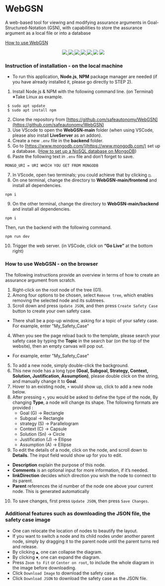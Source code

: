 # WebGSN

A web-based tool for viewing and modifying assurance arguments in Goal-Structured-Notation (GSN), with capabilities to store the assurance argument as a local file or into a database

[How to use WebGSN](https://www.youtube.com/watch?v=CIrv9jM2jyo)

<div id="badges" align="center">
  <a href="https://nodejs.org/en">
    <img src="https://img.shields.io/badge/Node%20js-339933?style=for-the-badge&logo=nodedotjs&logoColor=white"/>
  </a>
  <a href="https://docs.npmjs.com/downloading-and-installing-node-js-and-npm">
    <img src="https://img.shields.io/badge/npm-CB3837?style=for-the-badge&logo=npm&logoColor=white"/>
  </a>
  <a href="https://gojs.net/latest/learn/graphObject.html">
  <img src="https://img.shields.io/badge/Go%20%20%20GoJs-004880?style=for-the-badge&logo=&logoColor=white">
  </a>
  <a href="https://www.mongodb.com/">
  <img src="https://img.shields.io/badge/MongoDB-4EA94B?style=for-the-badge&logo=mongodb&logoColor=white">
  </a>
  <a href="https://code.visualstudio.com/download">
  <img src="https://img.shields.io/badge/VSCode-0078D4?style=for-the-badge&logo=visual%20studio%20code&logoColor=white">
  </a>
  <img src="https://img.shields.io/badge/JavaScript-323330?style=for-the-badge&logo=javascript&logoColor=F7DF1E">
  <img src="https://img.shields.io/badge/json-5E5C5C?style=for-the-badge&logo=json&logoColor=white">
</div>

### Instruction of installation - on the local machine

* To run this application, **Node.js**, **NPM** package manager are needed (if you have already installed it, please go directly to STEP 2).

1. Install Node.js & NPM with the following command line. (on Terminal) ※Take Linux as example.
```
 $ sudo apt update 
 $ sudo apt install npm
```
2. Clone the repository from  [https://github.com/safeautonomy/WebGSN](https://github.com/safeautonomy/WebGSN)
3. Use VScode to open the **WebGSN-main** folder (when using VSCode, please also install **LiveServer** as an addon).
4. Create a new `.env` file in the **backend** folder.
5. Go to  [https://www.mongodb.com/](https://www.mongodb.com/) set up a database. ([How to set up a NoSQL database on MongoDB](https://docs.google.com/document/d/11Wooh6Nf2jHi10lps3vu3Pq9hC1Gk0q6F0uIBte0Uj8/edit?usp=drive_link))
6. Paste the following text in `.env` file and don’t forget to save.
```
MONGO_URI = URI WHICH YOU GET FROM MONGODB
```
7. In VScode, open two terminals; you could achieve that by clicking ` ◫ `.
8. On one terminal, change the directory to **WebGSN-main/frontend** and install all dependencies.
```
npm i
```
9. On the other terminal, change the directory to **WebGSN-main/backend** and install all dependencies.
```
npm i
```
  Then, run the backend with the following command.
```
npm run dev
```
10. Trigger the web server. (in VSCode, click on **“Go Live”** at the bottom right)

### How to use WebGSN - on the browser

The following instructions provide an overview in terms of how to create an assurance argument from scratch. 

1. Right-click on the root node of the tree (G1).
2. Among four options to be chosen, select `Remove tree`, which enables removing the selected node and its subtrees.
3. Scroll down and press `Update JSON`, and then press `Create Safety Case` button to create your own safety case.
  * There shall be a pop-up window, asking for a topic of your safety case. For example, enter "My_Safety_Case"
4. When you see the page reload back to the template, please search your safety case by typing the **Topic** in the search bar (on the top of the website), then an empty canvas will pop out. 
  * For example, enter "My_Safety_Case"
5. To add a new node, simply double-click the background.
6. This new node has a long type **(Goal, Subgoal, Strategy, Context, Solution, Justification, Assumption)**, please double click on the string, and manually change it to **Goal**. 
7. Hover to an existing node, ` + ` would show up, click to add a new node below. 
8. After pressing ` + `, you would be asked to define the type of the node, By changing **Type**, a node will change its shape. The following formats are provided :
   * Goal (G)  → Rectangle
   * Subgoal → Rectangle
   * strategy (S) → Parallelogram
   * Context (C) → Capsule
   * Solution (Sn) → Circle
   * Justification (J) → Ellipse
   * Assumption (A) → Ellipse
9. To edit the details of a node, click on the node, and scroll down to **Details**. The input field would show up for you to edit.
  * **Description** explain the purpose of this node.
  * **Comments** is an optional input for more information, if it’s needed.
  * **linkDirection** decides which direction you wish the node to connect to its parent. 
  * **Parent** references the id number of the node one above your current node. This is generated automatically
10. To save changes, first press `Update JSON`, then press  `Save Changes`. 

### Additional features such as downloading the JSON file, the safety case image
* One can relocate the location of nodes to beautify the layout. 
* If you want to switch a node and its child nodes under another parent node, simply by dragging it to the parent node until the parent turns red and release. 
* By clicking ` ▲ `, one can collapse the diagram.
* By clicking ` ▼ `, one can expand the diagram.
* Press `Zoom to Fit` or `Center on root`, to include the whole diagram in the image before downloading.
* Click `Download Image` to download the safety case.
* Click `Download JSON` to download the safety case as the JSON file.
